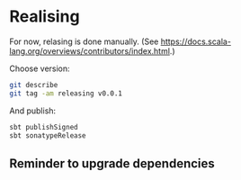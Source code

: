# Realising

For now, relasing is done manually.
(See https://docs.scala-lang.org/overviews/contributors/index.html.)

Choose version:

```bash
git describe
git tag -am releasing v0.0.1
```

And publish:

```bash
sbt publishSigned
sbt sonatypeRelease
```

## Reminder to upgrade dependencies

